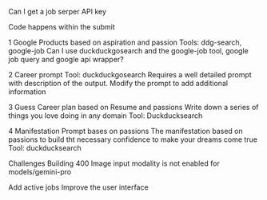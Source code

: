 Can I get a job
serper API key 

Code happens within the submit

1
Google Products based on aspiration and passion
Tools: ddg-search, google-job
Can I use duckduckgosearch and the google-job tool, google job query and google api wrapper?

2
Career prompt
Tool: duckduckgosearch
Requires a well detailed prompt with description of the output. 
Modify the prompt to add additional information

3
Guess Career plan based on Resume and passions
Write down a series of things you love doing in any domain
Tool: Duckducksearch

4
Manifestation Prompt bases on passions
The manifestation based on passions to build tht necessary confidence to make your dreams come true
Tool: duckducksearch

Challenges Building
400 Image input modality is not enabled for models/gemini-pro

Add active jobs 
Improve the user interface